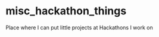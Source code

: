 misc_hackathon_things
=====================

Place where I can put little projects at Hackathons I work on
